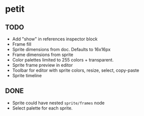 # petit

## TODO

* Add "show" in references inspector block
* Frame fill
* Sprite dimensions from doc. Defaults to 16x16px
* Frame dimensions from sprite
* Color palettes limited to 255 colors + transparent.
* Sprite frame preview in editor
* Toolbar for editor with sprite colors, resize, select, copy-paste
* Sprite timeline

## DONE

* Sprite could have nested `sprite/frames` node
* Select palette for each sprite.

